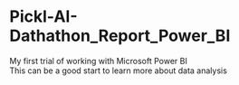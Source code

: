 # Pickl-AI-Dathathon_Report_Power_BI
My first trial of working with Microsoft Power BI  
This can be a good start to learn more about data analysis
